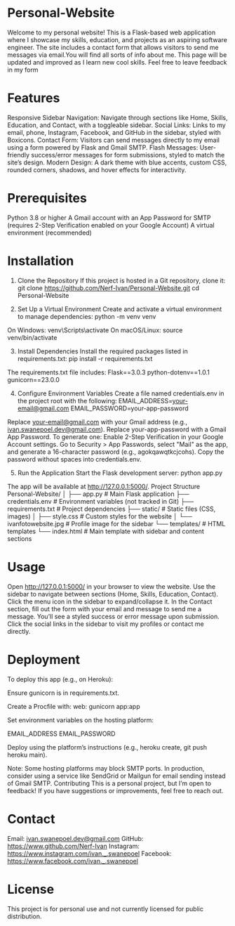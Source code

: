 # Personal-Website

Welcome to my personal website! This is a Flask-based web application where I showcase my skills, education, and projects as an aspiring software engineer. The site includes a contact form that allows visitors to send me messages via email.You will find all sorts of info about me. This page will be updated and improved as I learn new cool skills. Feel free to leave feedback in my form

# Features

Responsive Sidebar Navigation: Navigate through sections like Home, Skills, Education, and Contact, with a toggleable sidebar.
Social Links: Links to my email, phone, Instagram, Facebook, and GitHub in the sidebar, styled with Boxicons.
Contact Form: Visitors can send messages directly to my email using a form powered by Flask and Gmail SMTP.
Flash Messages: User-friendly success/error messages for form submissions, styled to match the site’s design.
Modern Design: A dark theme with blue accents, custom CSS, rounded corners, shadows, and hover effects for interactivity.

# Prerequisites

Python 3.8 or higher
A Gmail account with an App Password for SMTP (requires 2-Step Verification enabled on your Google Account)
A virtual environment (recommended)

# Installation
1. Clone the Repository
If this project is hosted in a Git repository, clone it:
git clone <https://github.com/Nerf-Ivan/Personal-Website.git>
cd Personal-Website

2. Set Up a Virtual Environment
Create and activate a virtual environment to manage dependencies:
python -m venv venv


On Windows: venv\Scripts\activate
On macOS/Linux: source venv/bin/activate

3. Install Dependencies
Install the required packages listed in requirements.txt:
pip install -r requirements.txt

The requirements.txt file includes:
Flask==3.0.3
python-dotenv==1.0.1
gunicorn==23.0.0

4. Configure Environment Variables
Create a file named credentials.env in the project root with the following:
EMAIL_ADDRESS=your-email@gmail.com
EMAIL_PASSWORD=your-app-password


Replace your-email@gmail.com with your Gmail address (e.g., ivan.swanepoel.dev@gmail.com).
Replace your-app-password with a Gmail App Password. To generate one:
Enable 2-Step Verification in your Google Account settings.
Go to Security > App Passwords, select "Mail" as the app, and generate a 16-character password (e.g., agokqawqtkcjcohs).
Copy the password without spaces into credentials.env.



5. Run the Application
Start the Flask development server:
python app.py

The app will be available at http://127.0.0.1:5000/.
Project Structure
Personal-Website/
│
├── app.py               # Main Flask application
├── credentials.env      # Environment variables (not tracked in Git)
├── requirements.txt     # Project dependencies
├── static/              # Static files (CSS, images)
│   ├── style.css        # Custom styles for the website
│   └── ivanfotowebsite.jpg  # Profile image for the sidebar
└── templates/           # HTML templates
    └── index.html       # Main template with sidebar and content sections

# Usage

Open http://127.0.0.1:5000/ in your browser to view the website.
Use the sidebar to navigate between sections (Home, Skills, Education, Contact).
Click the menu icon in the sidebar to expand/collapse it.
In the Contact section, fill out the form with your email and message to send me a message. You’ll see a styled success or error message upon submission.
Click the social links in the sidebar to visit my profiles or contact me directly.

# Deployment
To deploy this app (e.g., on Heroku):

Ensure gunicorn is in requirements.txt.

Create a Procfile with:
web: gunicorn app:app


Set environment variables on the hosting platform:

EMAIL_ADDRESS
EMAIL_PASSWORD


Deploy using the platform’s instructions (e.g., heroku create, git push heroku main).


Note: Some hosting platforms may block SMTP ports. In production, consider using a service like SendGrid or Mailgun for email sending instead of Gmail SMTP.
Contributing
This is a personal project, but I’m open to feedback! If you have suggestions or improvements, feel free to reach out.
# Contact

Email: ivan.swanepoel.dev@gmail.com
GitHub: https://www.github.com/Nerf-Ivan
Instagram: https://www.instagram.com/ivan._.swanepoel
Facebook: https://www.facebook.com/ivan._.swanepoel
# License
This project is for personal use and not currently licensed for public distribution.
